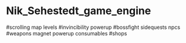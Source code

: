 # Nik_Sehestedt_game_engine
#scrolling map
levels
#invincibility powerup
#bossfight
sidequests
npcs 
#weapons
magnet powerup
consumables
#shops